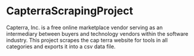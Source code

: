 # CapterraScrapingProject
Capterra, Inc. is a free online marketplace vendor serving as an intermediary between buyers and technology vendors within the software industry. This project scrapes the cap terra website for tools in all categories and exports it into a csv data file.
